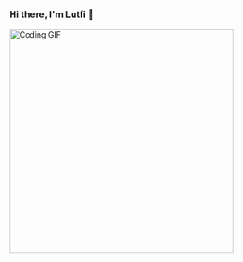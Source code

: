### Hi there, I'm Lutfi 👋


<img src="https://media0.giphy.com/media/v1.Y2lkPTc5MGI3NjExa3diOWNtNjFwbW1zYXRqcG40ZXkzNXdlZnJ6emF6NGhwNm9ua2dpMCZlcD12MV9pbnRlcm5hbF9naWZfYnlfaWQmY3Q9Zw/ZVik7pBtu9dNS/giphy.gif" alt="Coding GIF" width="400" />
<!--
**iLutfiminati/iLutfiminati** is a ✨ _special_ ✨ repository because its `README.md` (this file) appears on your GitHub profile.

Here are some ideas to get you started:

- 🔭 I’m currently working on ...
- 🌱 I’m currently learning ...
- 👯 I’m looking to collaborate on ...
- 🤔 I’m looking for help with ...
- 💬 Ask me about ...
- 📫 How to reach me: ...
- 😄 Pronouns: ...
- ⚡ Fun fact: ...
-->

💻 Passionate about:
- **Web Development**
- **UI/UX Design**
- **IT Support**

🌱 Currently learning Fullstack JavaScript
